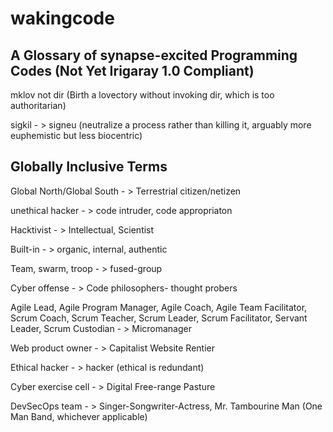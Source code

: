 # wakingcode
A Glossary of synapse-excited Programming Codes (Not Yet Irigaray 1.0 Compliant)
---

mklov not dir (Birth a lovectory without invoking dir, which is too authoritarian)

sigkil - > signeu (neutralize a process rather than killing it, arguably more euphemistic but less biocentric)

Globally Inclusive Terms
------------------------

Global North/Global South - > Terrestrial citizen/netizen

unethical hacker - > code intruder, code appropriaton

Hacktivist - > Intellectual, Scientist

Built-in - > organic, internal, authentic

Team, swarm, troop - > fused-group

Cyber offense - > Code philosophers- thought probers

Agile Lead, Agile Program Manager, Agile Coach, Agile Team Facilitator, Scrum Coach, Scrum Teacher, Scrum Leader, Scrum Facilitator, Servant Leader, Scrum Custodian - > Micromanager

Web product owner - > Capitalist Website Rentier

Ethical hacker - > hacker (ethical is redundant)

Cyber exercise cell - > Digital Free-range Pasture 

DevSecOps team - > Singer-Songwriter-Actress, Mr. Tambourine Man (One Man Band, whichever applicable)










